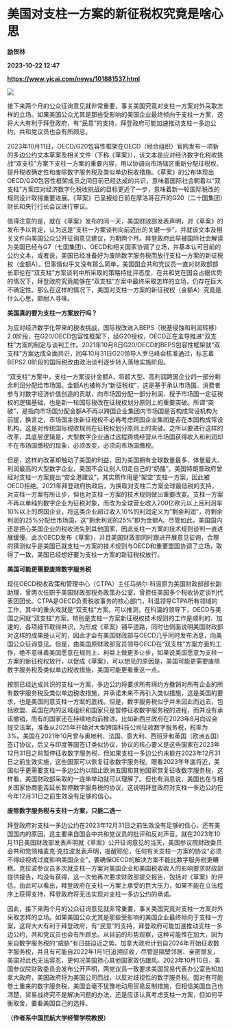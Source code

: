 # 美国对支柱一方案的新征税权究竟是啥心思
**励贺林**

**2023-10-22 12:47**

**https://www.yicai.com/news/101881537.html**

![](https://imgcdn.yicai.com/uppics/slides/2023/10/679844fb1c4ff22ea42497766bd8495a.jpg)

接下来两个月的公众征询意见就非常重要，事关美国究竟对支柱一方案对外采取怎样的立场。如果美国公众尤其是那些受影响的美国企业最终倾向于支柱一方案，这将大大有利于拜登政府，有“民意”的支持，拜登政府可能加速推动支柱一多边公约，共和党议员也会有所顾忌。

2023年10月11日，OECD/G20包容性框架在OECD（经合组织）官网发布一项新的多边公约文本草案及相关文件（下称《草案》），该文本是应对经济数字化税收挑战“双支柱”方案下支柱一方案的重要内容，用以协调向市场辖区重新分配征税权、提升税收确定性和废除数字服务税及类似单边税收措施。《草案》的公布体现出OECD/G20包容性框架成员之间目前已经达成的共识，意味着国际社会朝着以“双支柱”方案应对经济数字化税收挑战的目标更近了一步，意味着新一轮国际税改的规则设计取得重要进展。《草案》已呈报给日前在摩洛哥召开的G20（二十国集团）财长和央行行长会议进行审议。

值得注意的是，就在《草案》发布的同一天，美国财政部发表声明，对《草案》的发布予以肯定，认为这是“支柱一方案谈判向前迈出的关键一步”，并就该文本及相关文件向美国公众公开征询意见建议，为期两个月。拜登政府此举被国际社会解读为美国已经与G7（七国集团）、OECD和相关国家协调了立场，并基本认可目前的公约文本，或者说，美国已经准备好为废除数字服务税而放行支柱一方案的新征税权（金额A）。但事情似乎又没有那么简单，美国国会共和党议员一直对财政部部长耶伦在“双支柱”方案谈判中所采取的策略持批评态度，在共和党在国会占据优势的情况下，拜登政府究竟能够在“双支柱”方案中最终采取怎样的立场，仍存在巨大不确定性。那么在这样的情况下，美国对支柱一方案的新征税权（金额A）究竟是什么心思，颇耐人寻味。

**美国真的要为支柱一方案放行吗？**

为应对经济数字化带来的税收挑战，国际税改进入BEPS（税基侵蚀和利润转移）2.0阶段，在G20/OECD包容性框架下，经G20授权，OECD正在主导推进“双支柱”方案的制定与谈判工作。2021年10月8日G20/OECD的BEPS包容性框架就“双支柱”方案达成全面共识，同年10月31日G20领导人罗马峰会核准通过，标志着BEPS2.0阶段的国际税改由政治谈判逐步转入落地实施阶段。

“双支柱”方案中，支柱一方案设计金额A，将超大型、高利润跨国企业的一部分剩余利润分配给市场国。金额A也被称为“新征税权”，这是基于承认市场国、消费者参与对数字经济价值创造的贡献，向市场国分配一部分利润、授予市场国一定征税权的逻辑基础，也是新一轮国际税改在征税权划分原则上的重要突破。所谓“突破”，是指向市场国分配金额A不再以跨国企业集团内市场国是否构成常设机构为前提，换言之，市场国主张新征税权不必再考虑跨国企业集团是否在本国构成常设机构，这是对传统国际税收规则在征税权划分原则上的突破。之所以要进行这样的改革，其底层逻辑是，大型数字企业通过远程跨境经营从市场国获得收入和利润却不在市场国缴税的现象，必须改变，必须向市场国缴税。

但是，这样的改革却触动了美国的利益，因为美国拥有全球数量最多、体量最大、利润最高的大型数字企业，美国不会让别人切走自己的“奶酪”。美国特朗普政府曾经对支柱一方案提出“安全港建议”，其实质作用是“架空”支柱一方案，因此被OECD拒绝。2021年拜登政府执政后，为换取对支柱二方案全球最低税的支持，对支柱一方案有所让步，但也对支柱一方案的技术规则做出重要改变。支柱一方案不再以单纯的数字企业为征税对象，而改为全球营业收入200亿欧元以上且利润率10%以上的跨国企业，将这类企业超过收入10%的利润定义为“剩余利润”，将剩余利润的25%分配给市场国，这“剩余利润的25%”即为金额A。尽管如此，美国国内还是担心美国企业的税收流失到其他国家，因此支柱一方案的技术规则谈判一直进展缓慢。此次OECD发布《草案》，并且美国财政部同时跟进开展意见征询，合理的猜测似乎是美国已就支柱一方案的技术规则与OECD和重要盟国协调了立场，取得了一致，美国已经想好要为支柱一方案的新征税权放行。

**美国可能更需要废除数字服务税**

现任OECD税收政策和管理中心（CTPA）主任马纳尔·科温原为美国财政部部长副助理，曾两次任职于美国财政部税务政策办公室，曾担任美国多个税收协定谈判代表团团长。CTPA是OECD负责税收事务的核心部门，科温领导CTPA所有领域的工作，其中的重头戏就是“双支柱”方案。可以推测，在科温的领导下，OECD与美国之间就“双支柱”方案，特别是支柱一方案新征税权技术规则的工作是顺利的、加速的，各项细节取得共识，为形成《草案》铺平道路，同时也侧面说明美国财政部对这样的成果是认可的，因此才会有美国财政部与OECD几乎同时发布消息，向美国公众征询意见。但是，由美国原财政部官员领导OECD在“双支柱”方案方面的工作，绝不意味着美国愿意在规则上、利益上做更多让步，如果说美国愿意为支柱一方案的新征税权放行，以促成《草案》，可以想见的原因是，美国可能更需要废除数字服务税及类似单边税收措施，美国可能更看重这一点。

按照已经达成共识的支柱一方案，多边公约将要求所有缔约方撤销对所有企业的所有数字服务税及类似单边税收措施，并承诺未来不再引入类似措施，这是美国的要求，也是美国同意支柱一方案的底线。但是，数字服务税似乎并未因此而远去，包括欧盟、英国在内的区域组织和国家只是暂停征收数字服务税的进程，而并没有承诺撤销，而有的国家还在持续地向前推进。比如新西兰政府在2023年8月向议会提交法案，准备从2025年开始对大型跨国科技公司征收数字服务税，税率为3%。美国在2021年10月曾与奥地利、法国、意大利、西班牙和英国（欧洲五国）签订协议，后又与印度等国签订类似协议，协议的核心要义是这些国家在2023年12月31日之前暂停征收数字服务税，但如果支柱一多边公约未能在2023年12月31日之前生效实施，这些国家可以恢复征收数字服务税。眼看2023年年底将近，美国似乎更需要支柱一多边公约以阻止欧洲五国和其他国家恢复征收数字服务税，这样看，美国财政部采取的一连串举动就可以理解了。但也有消息说，美国也在与相关国家协商能否延长暂停数字服务税的协议，这说明拜登政府对支柱一多边公约在今年12月31日之前生效没有足够的信心。

**废除数字服务税与支柱一方案，只能二选一**

拜登政府对支柱一多边公约在2023年12月31日之前生效没有足够的信心，还有美国国内的原因，这主要来自国会中共和党议员的批评和反对声音。就在2023年10月11日美国财政部发表声明就《草案》公开征询意见的当天，美国参议院财政委员会共和党领袖麦克·克拉波发表声明，提醒耶伦，任何有关支柱一方案的协议“必须不得歧视或过度影响美国企业”，要确保OECD的解决方案不能比数字服务税更糟糕。克拉波参议员多次就支柱一方案对美国企业和美国税收收入的影响要求财政部提供报告，均没有获得，这一次他再次要求财政部提交报告，包括对《草案》的评估。由此可以看出，拜登政府在支柱一方案上承受的巨大压力，如果不能在立法程序上获得支持，拜登政府将无法实现对支柱一多边公约的承诺。

因此，接下来两个月的公众征询意见就非常重要，事关美国究竟对支柱一方案对外采取怎样的立场。如果美国公众尤其是那些受影响的美国企业最终倾向于支柱一方案，这将大大有利于拜登政府，有“民意”的支持，拜登政府可能加速推动支柱一多边公约，共和党议员也会有所顾忌。从目前的形势观察，这种可能性在加大，因为来自数字服务税的“威胁”有日益迫近之势。加拿大政府计划自2024年开始征收数字服务税，并且有可能自2022年1月1日追溯征收，尽管是隔壁邻居、亲密盟友，美国对此也无法容忍，更何况美国担心其他国家效仿跟风。2023年10月10日，美国参议院财政委员会发布公开声明，两党议员一致要求美国贸易代表办公室告知加拿大政府，美国政府将为美国公司而战，以反对歧视性的数字服务税。面对有可能卷土重来的数字服务税，美国会毫不犹豫地动用贸易反制措施，但相信美国自己也清楚，贸易战终究不是解决问题的办法，还是应该认真考虑支柱一方案，但如何平衡取舍，要看美国自己的选择。

**（作者系中国民航大学经管学院教授）**